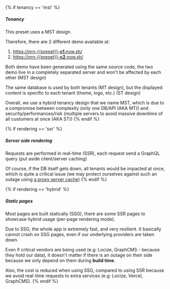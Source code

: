 {% if tenancy == 'mst' %}
##### Tenancy
This preset uses a MST design.

Therefore, there are 2 different demo available at:
1. [https://nrn-{{preset}}-**c1**.now.sh/](https://nrn-{{preset}}-c1.now.sh/)
1. [https://nrn-{{preset}}-**c2**.now.sh/](https://nrn-{{preset}}-c2.now.sh/)

Both demo have been generated using the same source code, the two demo live in a completely separated server and won't be affected by each other (MST design)

The same database is used by both tenants (MT design), but the displayed content is specific to each tenant (theme, logo, etc.) (ST design)

Overall, we use a hybrid tenancy design that we name MST, which is due to a compromise between complexity (only one DB/API (AKA MT)) and security/performances/risk (multiple servers to avoid massive downtime of all customers at once (AKA ST))
{% endif %}



{% if rendering == 'ssr' %}
##### Server side rendering
Requests are performed in real-time (SSR), each request send a GraphQL query (put aside client/server caching)

Of course, if the DB itself gets down, all tenants would be impacted at once, which is quite a critical issue (we may protect ourselves against such an outage using [a proxy server cache](https://github.com/UnlyEd/GraphCMS-cache-boilerplate))
{% endif %}



{% if rendering == 'hybrid' %}
##### Static pages
Most pages are built statically (SSG), there are some SSR pages to showcase hybrid usage (per-page rendering mode).

Due to SSG, the whole app is extremely fast, and very resilient. It basically cannot crash on SSG pages, even if our underlying providers are taken down.

Even if critical vendors are being used (e.g: Locize, GraphCMS - because they hold our data), it doesn't matter if there is an outage on their side because we only depend on them during **build time**.

Also, the cost is reduced when using SSG, compared to using SSR because we avoid real-time requests to extra services (e.g: Locize, Vercel, GraphCMS).
{% endif %}
